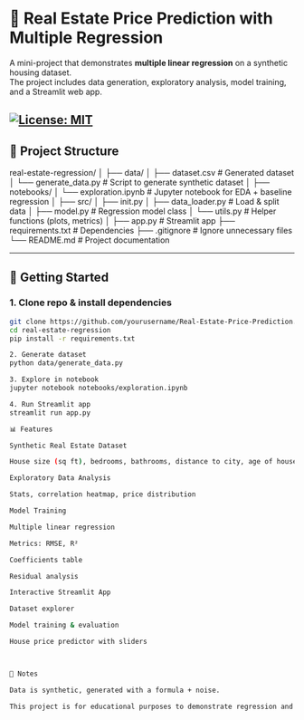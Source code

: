 # 🏡 Real Estate Price Prediction with Multiple Regression

A mini-project that demonstrates **multiple linear regression** on a synthetic housing dataset.  
The project includes data generation, exploratory analysis, model training, and a Streamlit web app.

[![License: MIT](https://img.shields.io/badge/License-MIT-yellow.svg)](LICENSE)
---

## 📂 Project Structure

real-estate-regression/
│
├── data/
│ ├── dataset.csv # Generated dataset
│ └── generate_data.py # Script to generate synthetic dataset
│
├── notebooks/
│ └── exploration.ipynb # Jupyter notebook for EDA + baseline regression
│
├── src/
│ ├── init.py
│ ├── data_loader.py # Load & split data
│ ├── model.py # Regression model class
│ └── utils.py # Helper functions (plots, metrics)
│
├── app.py # Streamlit app
├── requirements.txt # Dependencies
├── .gitignore # Ignore unnecessary files
└── README.md # Project documentation


---

## 🚀 Getting Started

### 1. Clone repo & install dependencies
```bash
git clone https://github.com/yourusername/Real-Estate-Price-Prediction.git
cd real-estate-regression
pip install -r requirements.txt

2. Generate dataset
python data/generate_data.py

3. Explore in notebook
jupyter notebook notebooks/exploration.ipynb

4. Run Streamlit app
streamlit run app.py

📊 Features

Synthetic Real Estate Dataset

House size (sq ft), bedrooms, bathrooms, distance to city, age of house, price

Exploratory Data Analysis

Stats, correlation heatmap, price distribution

Model Training

Multiple linear regression

Metrics: RMSE, R²

Coefficients table

Residual analysis

Interactive Streamlit App

Dataset explorer

Model training & evaluation

House price predictor with sliders



📌 Notes

Data is synthetic, generated with a formula + noise.

This project is for educational purposes to demonstrate regression and interactive ML apps.
